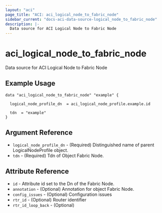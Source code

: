 ```yaml
---
layout: "aci"
page_title: "ACI: aci_logical_node_to_fabric_node"
sidebar_current: "docs-aci-data-source-logical_node_to_fabric_node"
description: |-
  Data source for ACI Logical Node to Fabric Node
---
```


# aci_logical_node_to_fabric_node #
Data source for ACI Logical Node to Fabric Node

## Example Usage ##

```hcl
data "aci_logical_node_to_fabric_node" "example" {

  logical_node_profile_dn  = aci_logical_node_profile.example.id

  tdn  = "example"
}
```
## Argument Reference ##
* `logical_node_profile_dn` - (Required) Distinguished name of parent LogicalNodeProfile object.
* `tdn` - (Required) Tdn of Object Fabric Node.



## Attribute Reference

* `id` - Attribute id set to the Dn of the Fabric Node.
* `annotation` - (Optional) Annotation for object Fabric Node.
* `config_issues` - (Optional) Configuration issues
* `rtr_id` - (Optional) Router identifier
* `rtr_id_loop_back` - (Optional) 
